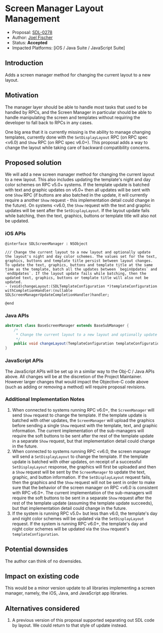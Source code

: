 # Screen Manager Layout Management

* Proposal: [SDL-0278](0278-screenmanager-layout-management.md)
* Author: [Joel Fischer](https://github.com/joeljfischer)
* Status: **Accepted**
* Impacted Platforms: [iOS / Java Suite / JavaScript Suite]

## Introduction
Adds a screen manager method for changing the current layout to a new layout.

## Motivation
The manager layer should be able to handle most tasks that used to be handled by RPCs, and the Screen Manager in particular should be able to handle manipulating the screen and templates without requiring the developer to fall back to RPCs in any cases.

One big area that it is currently missing is the ability to manage changing templates, currently done with the `SetDisplayLayout` RPC (on RPC spec <v6.0) and `Show` RPC (on RPC spec v6.0+). This proposal adds a way to change the layout while taking care of backward compatibility concerns.

## Proposed solution
We will add a new screen manager method for changing the current layout to a new layout. This also includes updating the template's night and day color schemes on RPC v5.0+ systems. If the template update is batched with text and graphic updates on v6.0+ then all updates will be sent with one `Show` RPC (if buttons are also batched in the update, it will currently require a another `Show` request - this implementation detail could change in the future). On systems <v6.0, the `Show` request with the text and graphic updates will be sent after the `SetDisplayLayout`. If the layout update fails while batching, then the text, graphics, buttons or template title will also not be updated.

### iOS APIs
```objc
@interface SDLScreenManager : NSObject

/// Change the current layout to a new layout and optionally update the layout's night and day color schemes. The values set for the text, graphics, buttons and template title persist between layout changes. To update the text, graphics, buttons and template title at the same time as the template, batch all the updates between `beginUpdates` and `endUpdates`. If the layout update fails while batching, then the updated text, graphics, buttons or template title will also not be updated.
- (void)changeLayout:(SDLTemplateConfiguration *)templateConfiguration withCompletionHandler:(nullable SDLScreenManagerUpdateCompletionHandler)handler;

@end
```

### Java APIs
```java
abstract class BaseScreenManager extends BaseSubManager {
    /*
     * Change the current layout to a new layout and optionally update the layout's night and day color schemes. The values set for the text, graphics, buttons and template title persist between layout changes. To update the text, graphics, buttons and template title at the same time as the template, batch all the updates between `beginTransaction` and `commit`. If the layout update fails while batching, then the updated text, graphics, buttons or template title will also not be updated.
     */   
    public void changeLayout(TemplateConfiguration templateConfiguration, CompletionListener listener)
}
```

### JavaScript APIs
The JavaScript APIs will be set up in a similar way to the Obj-C / Java APIs above. All changes will be at the discretion of the Project Maintainer. However larger changes that would impact the Objective-C code above (such as adding or removing a method) will require proposal revisions.

### Additional Implementation Notes
1. When connected to systems running RPC v6.0+, the `ScreenManager` will send `Show` request to change the template. If the template update is batched with other updates, the  `ScreenManager` will upload the graphics before sending a single `Show` request with the template, text, and graphic information. The current implementation of the sub-managers will require the soft buttons to be sent after the rest of the template update in a separate `Show` request, but that implementation detail could change in the future. 
1. When connected to systems running RPC <v6.0, the screen manager will send a `SetDisplayLayout` to change the template. If the template update is batched with other updates, on receipt of a successful `SetDisplayLayout` response, the graphics will first be uploaded and then a `Show` request will be sent by the `ScreenManager` to update the text, graphic, and button information. If the `SetDisplayLayout` request fails, then the graphics and the `Show` request will not be sent in order to make sure that the behavior of the screen manager on RPC <v6.0 is consistent with RPC v6.0+. The current implementation of the sub-managers will require the soft buttons to be sent in a separate `Show` request after the rest of the template update (assuming the template update succeeds), but that implementation detail could change in the future.
1. If the system is running RPC v5.0+ but less than v6.0, the template's day and night color schemes will be updated via the  `SetDisplayLayout` request. If the system is running RPC v6.0+, the template's day and night color schemes will be updated via the `Show` request's `templateConfiguration`. 

## Potential downsides
The author can think of no downsides.

## Impact on existing code
This would be a minor version update to all libraries implementing a screen manager, namely, the iOS, Java, and JavaScript app libraries.

## Alternatives considered
1. A previous version of this proposal supported separating out SDL code by layout. We could return to that style of update instead.
